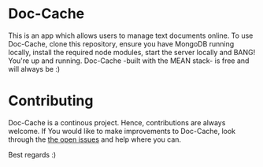 # Doc-Cache 

This is an app which allows users to manage text documents online. To use Doc-Cache, clone this repository, ensure you have MongoDB running locally, install the required node modules, start the server locally and BANG! You're up and running. 
Doc-Cache -built with the MEAN stack- is free and will always be :)

# Contributing

Doc-Cache is a continous project. Hence, contributions are always welcome. If You would like to make improvements to Doc-Cache, look through the [the open issues](https://github.com/andela-ayusuf/doc-cache/issues) and help where you can.

Best regards :)
